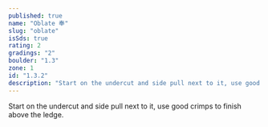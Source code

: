 ```yaml
---
published: true
name: "Oblate 奉"
slug: "oblate"
isSds: true
rating: 2
gradings: "2"
boulder: "1.3"
zone: 1
id: "1.3.2"
description: "Start on the undercut and side pull next to it, use good crimps to finish above the ledge."
---
```


Start on the undercut and side pull next to it, use good crimps to finish above the ledge.
